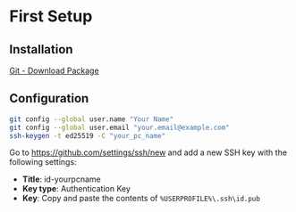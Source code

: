 # First Setup

## Installation

[Git - Download Package](https://git-scm.com/downloads/win)

## Configuration

```sh
git config --global user.name "Your Name"
git config --global user.email "your.email@example.com"
ssh-keygen -t ed25519 -C "your_pc_name"
```

Go to <https://github.com/settings/ssh/new> and add a new SSH key with the following settings:

- **Title**: id-yourpcname  
- **Key type**: Authentication Key  
- **Key**: Copy and paste the contents of `%USERPROFILE%\.ssh\id.pub`
